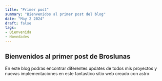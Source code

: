 ```yaml
---
title: "Primer post"
summary: "Bienvenidos al primer post del blog"
date: "May 2 2024"
draft: false
tags:
- Bienvenida
- Novedades
---
```


## Bienvenidos al primer post de Broslunas

En este blog podras encontrar diferentes updates de todos mis proyectos y nuevas implementaciones en este fantastico sitio web creado con astro
